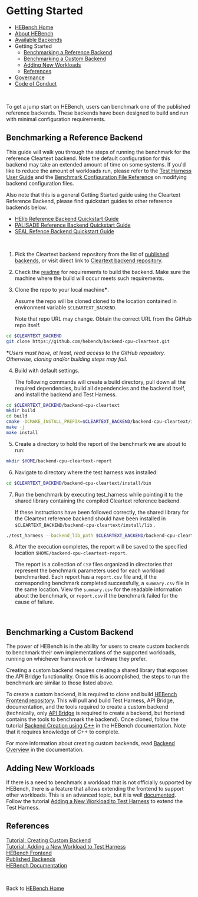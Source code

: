 # Getting Started

- [HEBench Home](https://hebench.org/)
- [About HEBench](https://hebench.org/faq#what-is-hebench)
- [Available Backends](https://hebench.org/benchmark)
- Getting Started
  - [Benchmarking a Reference Backend](#benchmarking-a-reference-backend)
  - [Benchmarking a Custom Backend](#benchmarking-a-custom-backend)
  - [Adding New Workloads](#adding-new-workloads)
  - [References](#references)
- [Governance](https://hebench.org/about/governance)
- [Code of Conduct](https://hebench.org/about/code-of-conduct)

<br>

To get a jump start on HEBench, users can benchmark one of the published reference backends. These backends have been designed to build and run with minimal configuration requirements.

## Benchmarking a Reference Backend

This guide will walk you through the steps of running the benchmark for the reference Cleartext backend. Note the default configuration for this backend may take an extended amount of time on some systems. If you'd like to reduce the amount of workloads run, please refer to the [Test Harness User Guide](https://hebench.github.io/frontend/test_harness_usage_guide.html) and the [Benchmark Configuration File Reference](https://hebench.github.io/frontend/config_file_reference.html) on modifying backend configuration files.

Also note that this is a general Getting Started guide using the Cleartext Reference Backend, please find quickstart guides to other reference backends below:

- [HElib Reference Backend Quickstart Guide](https://hebench.github.io/reference-helib-backend/quickstart_guide.html)
- [PALISADE Reference Backend Quickstart Guide](https://hebench.github.io/reference-palisade-backend/quickstart_guide.html)
- [SEAL Refence Backend Quickstart Guide](https://hebench.github.io/reference-seal-backend/quickstart_guide.html)

<br/>

1. Pick the Cleartext backend repository from the list of [published backends](https://hebench.org/benchmark), or visit direct link to [Cleartext backend repository](https://github.com/hebench/backend-cpu-cleartext).

2. Check the [readme](https://github.com/hebench/backend-cpu-cleartext/blob/main/README.md) for requirements to build the backend.
   Make sure the machine where the build will occur meets such requirements.

3. Clone the repo to your local machine<b>*</b>.

   Assume the repo will be cloned cloned to the location contained in environment variable `$CLEARTEXT_BACKEND`.

   Note that repo URL may change. Obtain the correct URL from the GitHub repo itself.

```bash
cd $CLEARTEXT_BACKEND
git clone https://github.com/hebench/backend-cpu-cleartext.git
```

<b>*</b>_Users must have, at least, read access to the GitHub repository. Otherwise, cloning and/or building steps may fail._

4. Build with default settings.

   The following commands will create a build directory, pull down all the required dependencies, build all dependencies and the backend itself, and install the backend and Test Harness.

```bash
cd $CLEARTEXT_BACKEND/backend-cpu-cleartext
mkdir build
cd build
cmake -DCMAKE_INSTALL_PREFIX=$CLEARTEXT_BACKEND/backend-cpu-cleartext/install -DCMAKE_BUILD_TYPE=Release ..
make -j
make install
```

5. Create a directory to hold the report of the benchmark we are about to run:

```bash
mkdir $HOME/backend-cpu-cleartext-report
```

6. Navigate to directory where the test harness was installed:

```bash
cd $CLEARTEXT_BACKEND/backend-cpu-cleartext/install/bin
```

7. Run the benchmark by executing test_harness while pointing it to the shared library containing the compiled Cleartext reference backend.

   If these instructions have been followed correctly, the shared library for the Cleartext reference backend should have been installed in `$CLEARTEXT_BACKEND/backend-cpu-cleartext/install/lib` .


```bash
./test_harness --backend_lib_path $CLEARTEXT_BACKEND/backend-cpu-cleartext/install/lib/libhebench_cleartext_backend.so --report_root_path $HOME/backend-cpu-cleartext-report
```

8. After the execution completes, the report will be saved to the specified location `$HOME/backend-cpu-cleartext-report`.

   The report is a collection of `CSV` files organized in directories that represent the benchmark parameters used for each workload benchmarked. Each report has a `report.csv` file and, if the corresponding benchmark completed successfully, a `summary.csv` file in the same location. View the `summary.csv` for the readable information about the benchmark, or `report.csv` if the benchmark failed for the cause of failure.

<br/>

## Benchmarking a Custom Backend

The power of HEBench is in the ability for users to create custom backends to benchmark their own implementations of the supported workloads, running on whichever framework or hardware they prefer.

Creating a custom backend requires creating a shared library that exposes the API Bridge functionality. Once this is accomplished, the steps to run the benchmark are similar to those listed above.

To create a custom backend, it is required to clone and build [HEBench Frontend repository](https://github.com/hebench/frontend). This will pull and build Test Harness, API Bridge, documentation, and the tools required to create a custom backend (technically, only [API Bridge](https://github.com/hebench/api-bridge) is required to create a backend, but frontend contains the tools to benchmark the backend). Once cloned, follow the tutorial [Backend Creation using C++](https://hebench.github.io/frontend/simple_cpp_example.html) in the HEBench documentation. Note that it requires knowledge of C++ to complete.

For more information about creating custom backends, read [Backend Overview](https://hebench.github.io/frontend/backend_overview.html) in the documentation.

## Adding New Workloads

If there is a need to benchmark a workload that is not officially supported by HEBench, there is a feature that allows extending the frontend to support other workloads. This is an advanced topic, but it is well [documented](https://hebench.github.io/frontend/frontend_overview.html). Follow the tutorial [Adding a New Workload to Test Harness](https://hebench.github.io/frontend/extend_test_harness.html) to extend the Test Harness.

## References
[Tutorial: Creating Custom Backend](https://hebench.github.io/frontend/simple_cpp_example.html)<br/>
[Tutorial: Adding a New Workload to Test Harness](https://hebench.github.io/frontend/extend_test_harness.html)<br/>
[HEBench Frontend](https://github.com/hebench/frontend)<br/>
[Published Backends](https://hebench.org/benchmark)<br/>
[HEBench Documentation](https://hebench.github.io/frontend/index.html)

<br/>

Back to [HEBench Home](https://hebench.org/)
